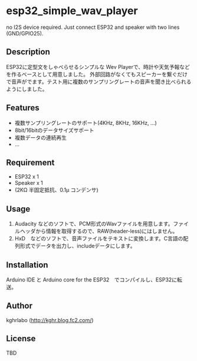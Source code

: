 # esp32_simple_wav_player
no I2S device required. Just connect ESP32 and speaker with two lines (GND/GPIO25).

## Description

ESP32に定型文をしゃべらせるシンプルな Wev Playerで、時計や天気予報などを作るベースとして用意しました。
外部回路がなくてもスピーカーを繋ぐだけで音声がでます。テスト用に複数のサンプリングレートの音声を聞き比べられるようにしました。

## Features

- 複数サンプリングレートのサポート(4KHz, 8KHz, 16KHz, ...)
- 8bit/16bitのデータサイズサポート
- 複数データの連続再生
- ...

## Requirement

- ESP32 x 1
- Speaker x 1
- (2KΩ 半固定抵抗、0.1μ コンデンサ)


## Usage

1. Audacity などのソフトで、PCM形式のWavファイルを用意します。ファイルヘッダから情報を取得するので、RAW(header-less)にはしません。
2. HxD　などのソフトで、音声ファイルをテキストに変換します。C言語の配列形式でデータを出力し、includeデータにします。

## Installation

Arduino IDE と Arduino core for the ESP32　でコンパイルし、ESP32に転送。

## Author

kghrlabo (http://kghr.blog.fc2.com/)

## License

TBD
